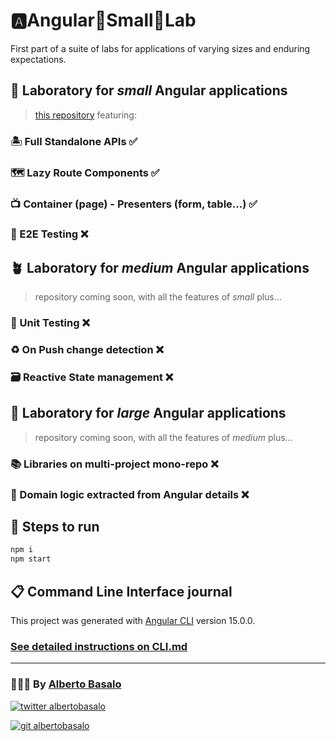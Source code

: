 # 🅰️Angular🌱Small🧫Lab

First part of a suite of labs for applications of varying sizes and enduring expectations.

## 🌱 Laboratory for _small_ Angular applications

> [this repository](https://github.com/AlbertoBasalo/angular-small-lab) featuring:

### 🏝️ Full Standalone APIs ✅

### 🗺️ Lazy Route Components ✅

### 📺 Container (page) - Presenters (form, table...) ✅

### 🧪 E2E Testing ❌

## 🪴 Laboratory for _medium_ Angular applications

> repository coming soon, with all the features of _small_ plus...

### 🔬 Unit Testing ❌

### ♻️ On Push change detection ❌

### 🗃️ Reactive State management ❌

## 🌳 Laboratory for _large_ Angular applications

> repository coming soon, with all the features of _medium_ plus...

### 📚 Libraries on multi-project mono-repo ❌

### 👔 Domain logic extracted from Angular details ❌

## 🚀 Steps to run

```bash
npm i
npm start
```

## 📋 Command Line Interface journal

This project was generated with [Angular CLI](https://github.com/angular/angular-cli) version 15.0.0.

### [See detailed instructions on CLI.md](docs/CLI.md)

---

<footer>
  <h3>🧑🏼‍💻 By <a href="https://albertobasalo.dev" target="blank">Alberto Basalo</a> </h3>
  <p>
    <a href="https://twitter.com/albertobasalo" target="blank">
      <img src="https://img.shields.io/twitter/follow/albertobasalo?logo=twitter&style=for-the-badge" alt="twitter albertobasalo" />
    </a>
  </p>
  <p>
    <a href="https://github.com/albertobasalo" target="blank">
      <img 
        src="https://img.shields.io/github/followers/albertobasalo?logo=github&label=profile albertobasalo&style=for-the-badge" alt="git albertobasalo" />
    </a>
  </p>
</footer>
